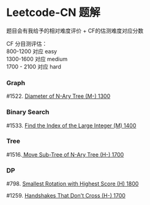 # Leetcode-CN 题解

题目会有我给予的相对难度评价 + CF的估测难度对应分数

CF 分目测评估：<br />
800-1200 对应 easy<br />
1300-1600 对应 medium<br />
1700 - 2100 对应 hard<br />


### Graph
#1522. [Diameter of N-Ary Tree (M-) 1300](./1522.txt) <br />
### Binary Search
#1533. [Find the Index of the Large Integer (M) 1400](./1533.txt) <br />
### Tree
#1516.[ Move Sub-Tree of N-Ary Tree (H-) 1700](./1516.txt) <br />
### DP
#798. [Smallest Rotation with Highest Score (H) 1800](./798.txt) <br />

#1259. [ Handshakes That Don't Cross (H-) 1700](./1259.txt) <br />
 
